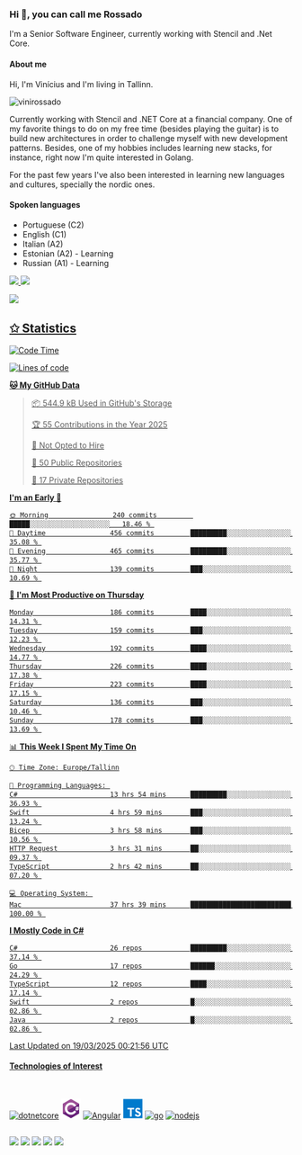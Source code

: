 ### Hi 👋, you can call me Rossado
I'm a Senior Software Engineer, currently working with Stencil and .Net Core.

#### About me
Hi, I'm Vinícius and I'm living in Tallinn.

<p align="left"> <img src="https://komarev.com/ghpvc/?username=vinirossado&label=Profile%20views&color=0e75b6&style=flat" alt="vinirossado" /> </p>

Currently working with Stencil and .NET Core at a financial company. One of my favorite things to do on my free time (besides playing the guitar) is to build new architectures in order to challenge myself with new development patterns. Besides, one of my hobbies includes learning new stacks, for instance, right now I'm quite interested in Golang.

For the past few years I've also been interested in learning new languages and cultures, specially the nordic ones.

#### Spoken languages
- Portuguese (C2)
- English (C1)
- Italian (A2)
- Estonian (A2) - Learning
- Russian (A1) - Learning

 <div>
  <a href="https://github.com/Vinirossado">
  <img height="180em" src="https://github-readme-stats.vercel.app/api?username=vinirossado&show_icons=true&theme=dracula&include_all_commits=true&count_private=true"/>
  <img height="180em" src="https://github-readme-stats.vercel.app/api/top-langs/?username=vinirossado&layout=compact&langs_count=7&theme=dracula"/>
</div>

![](http://estruyf-github.azurewebsites.net/api/VisitorHit?user=vinirossado&repo=vinirossado&countColorcountColor)

## ✩ Statistics
<!--START_SECTION:waka-->
![Code Time](http://img.shields.io/badge/Code%20Time-2%2C250%20hrs%2057%20mins-blue)

![Lines of code](https://img.shields.io/badge/From%20Hello%20World%20I%27ve%20Written-1.0%20million%20lines%20of%20code-blue)

**🐱 My GitHub Data** 

> 📦 544.9 kB Used in GitHub's Storage 
 > 
> 🏆 55 Contributions in the Year 2025
 > 
> 🚫 Not Opted to Hire
 > 
> 📜 50 Public Repositories 
 > 
> 🔑 17 Private Repositories 
 > 
**I'm an Early 🐤** 

```text
🌞 Morning                240 commits         █████░░░░░░░░░░░░░░░░░░░░   18.46 % 
🌆 Daytime                456 commits         █████████░░░░░░░░░░░░░░░░   35.08 % 
🌃 Evening                465 commits         █████████░░░░░░░░░░░░░░░░   35.77 % 
🌙 Night                  139 commits         ███░░░░░░░░░░░░░░░░░░░░░░   10.69 % 
```
📅 **I'm Most Productive on Thursday** 

```text
Monday                   186 commits         ████░░░░░░░░░░░░░░░░░░░░░   14.31 % 
Tuesday                  159 commits         ███░░░░░░░░░░░░░░░░░░░░░░   12.23 % 
Wednesday                192 commits         ████░░░░░░░░░░░░░░░░░░░░░   14.77 % 
Thursday                 226 commits         ████░░░░░░░░░░░░░░░░░░░░░   17.38 % 
Friday                   223 commits         ████░░░░░░░░░░░░░░░░░░░░░   17.15 % 
Saturday                 136 commits         ███░░░░░░░░░░░░░░░░░░░░░░   10.46 % 
Sunday                   178 commits         ███░░░░░░░░░░░░░░░░░░░░░░   13.69 % 
```


📊 **This Week I Spent My Time On** 

```text
🕑︎ Time Zone: Europe/Tallinn

💬 Programming Languages: 
C#                       13 hrs 54 mins      █████████░░░░░░░░░░░░░░░░   36.93 % 
Swift                    4 hrs 59 mins       ███░░░░░░░░░░░░░░░░░░░░░░   13.24 % 
Bicep                    3 hrs 58 mins       ███░░░░░░░░░░░░░░░░░░░░░░   10.56 % 
HTTP Request             3 hrs 31 mins       ██░░░░░░░░░░░░░░░░░░░░░░░   09.37 % 
TypeScript               2 hrs 42 mins       ██░░░░░░░░░░░░░░░░░░░░░░░   07.20 % 

💻 Operating System: 
Mac                      37 hrs 39 mins      █████████████████████████   100.00 % 
```

**I Mostly Code in C#** 

```text
C#                       26 repos            █████████░░░░░░░░░░░░░░░░   37.14 % 
Go                       17 repos            ██████░░░░░░░░░░░░░░░░░░░   24.29 % 
TypeScript               12 repos            ████░░░░░░░░░░░░░░░░░░░░░   17.14 % 
Swift                    2 repos             █░░░░░░░░░░░░░░░░░░░░░░░░   02.86 % 
Java                     2 repos             █░░░░░░░░░░░░░░░░░░░░░░░░   02.86 % 
```




 Last Updated on 19/03/2025 00:21:56 UTC
<!--END_SECTION:waka-->




#### Technologies of Interest
<div style="display: inline_block"><br>

[<img src="https://cdn.jsdelivr.net/gh/devicons/devicon/icons/dotnetcore/dotnetcore-original.svg" height="35" alt="dotnetcore" />][csharp_link]
[<img src="https://raw.githubusercontent.com/devicons/devicon/master/icons/csharp/csharp-original.svg" height="35" alt="Csharp" />][csharp_link]
[<img src="https://user-images.githubusercontent.com/25344723/113509430-e438eb80-952b-11eb-9826-6c86e83473d8.png" height="35" alt="Angular" />][angular_link]
[<img src="https://raw.githubusercontent.com/devicons/devicon/master/icons/typescript/typescript-plain.svg" height="35" alt="Typescript" />][angular_link]
[<img src="https://cdn.jsdelivr.net/gh/devicons/devicon/icons/go/go-original.svg" height="35" alt="go" />][golang_link]
[<img src="https://user-images.githubusercontent.com/25344723/113509706-7f7e9080-952d-11eb-8b35-6a5bfd4cb0e2.png" height="35" alt="nodejs" />][nodejs_link]

</div>

  
  ##
 
<div> 
  <a href="https://instagram.com/vinirossado" target="_blank"><img src="https://img.shields.io/badge/-Instagram-%23E4405F?style=for-the-badge&logo=instagram&logoColor=white" target="_blank"></a>
 	<a href="https://www.twitch.tv/vrossado2" target="_blank"><img src="https://img.shields.io/badge/Twitch-9146FF?style=for-the-badge&logo=twitch&logoColor=white" target="_blank"></a>
  <a href = "mailto:vinirossado@gmail.com"><img src="https://img.shields.io/badge/-Gmail-%23333?style=for-the-badge&logo=gmail&logoColor=white" target="_blank"></a>
  <a href="https://www.linkedin.com/in/viniciusrossado/" target="_blank"><img src="https://img.shields.io/badge/-LinkedIn-%230077B5?style=for-the-badge&logo=linkedin&logoColor=white" target="_blank"></a> 
  <a href="https://vinirossado.github.io/" target="_blank"><img src="https://img.shields.io/badge/-Github-%230077B5?style=for-the-badge&logo=github&logoColor=white" target="_blank"></a> 
  
</div>

[angular_link]: https://github.com/vinirossado?tab=repositories&q=&type=&language=typescript
[golang_link]: https://github.com/vinirossado?tab=repositories&q=&type=&language=go
[nodejs_link]: https://github.com/vinirossado?tab=repositories&q=&type=&language=javascript
[csharp_link]: https://github.com/vinirossado?tab=repositories&q=&type=&language=c%23
